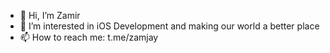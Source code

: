 - 👋 Hi, I’m Zamir
- 👀 I’m interested in iOS Development and making our world a better place
- 📫 How to reach me: t.me/zamjay

<!---
zam9/zam9 is a ✨ special ✨ repository because its `README.md` (this file) appears on your GitHub profile.
You can click the Preview link to take a look at your changes.
--->
